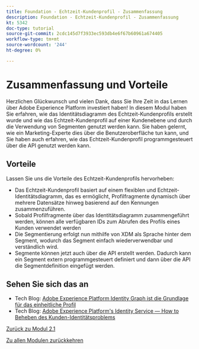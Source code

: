 ```yaml
---
title: Foundation - Echtzeit-Kundenprofil - Zusammenfassung
description: Foundation - Echtzeit-Kundenprofil - Zusammenfassung
kt: 5342
doc-type: tutorial
source-git-commit: 2cdc145d7f3933ec593db4e6f67b60961a674405
workflow-type: tm+mt
source-wordcount: '244'
ht-degree: 0%

---
```


# Zusammenfassung und Vorteile

Herzlichen Glückwunsch und vielen Dank, dass Sie Ihre Zeit in das Lernen über Adobe Experience Platform investiert haben!
In diesem Modul haben Sie erfahren, wie das Identitätsdiagramm des Echtzeit-Kundenprofils erstellt wurde und wie das Echtzeit-Kundenprofil auf einer Kundenebene und durch die Verwendung von Segmenten genutzt werden kann. Sie haben gelernt, wie ein Marketing-Experte dies über die Benutzeroberfläche tun kann, und Sie haben auch erfahren, wie das Echtzeit-Kundenprofil programmgesteuert über die API genutzt werden kann.

## Vorteile

Lassen Sie uns die Vorteile des Echtzeit-Kundenprofils hervorheben:

- Das Echtzeit-Kundenprofil basiert auf einem flexiblen und Echtzeit-Identitätsdiagramm, das es ermöglicht, Profilfragmente dynamisch über mehrere Datensätze hinweg basierend auf den Kennungen zusammenzuführen.
- Sobald Profilfragmente über das Identitätsdiagramm zusammengeführt werden, können alle verfügbaren IDs zum Abrufen des Profils eines Kunden verwendet werden
- Die Segmentierung erfolgt nun mithilfe von XDM als Sprache hinter dem Segment, wodurch das Segment einfach wiederverwendbar und verständlich wird.
- Segmente können jetzt auch über die API erstellt werden. Dadurch kann ein Segment extern programmgesteuert definiert und dann über die API die Segmentdefinition eingefügt werden.

## Sehen Sie sich das an

- Tech Blog: [Adobe Experience Platform Identity Graph ist die Grundlage für das einheitliche Profil](https://medium.com/adobetech/adobe-experience-platform-identity-graph-is-the-foundation-for-the-unified-profile-e8435d26dce7)
- Tech Blog: [Adobe Experience Platform&#39;s Identity Service — How to Beheben des Kunden-Identitätsproblems](https://medium.com/adobetech/adobe-experience-platforms-identity-service-how-to-solve-the-customer-identity-conundrum-f95e22d16ea9)

[Zurück zu Modul 2.1](./real-time-customer-profile.md)

[Zu allen Modulen zurückkehren](../../../overview.md)
